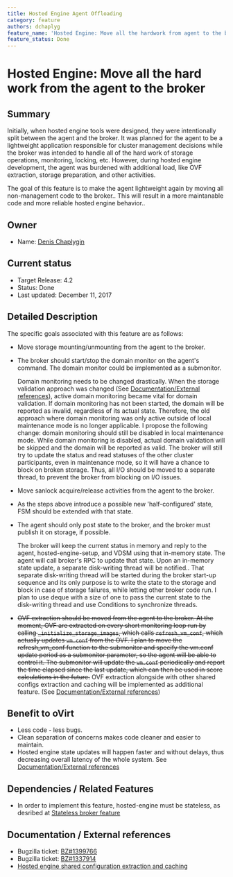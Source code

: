 ```yaml
---
title: Hosted Engine Agent Offloading
category: feature
authors: dchaplyg
feature_name: 'Hosted Engine: Move all the hardwork from agent to the broker'
feature_status: Done
---
```


# Hosted Engine: Move all the hard work from the agent to the broker

## Summary

Initially, when hosted engine tools were designed, they were intentionally split between the agent and the broker. It was planned for the agent to be a lightweight application responsible for cluster management decisions while the broker was intended to handle all of the hard work of storage operations, monitoring, locking, etc.
However, during hosted engine development, the agent was burdened with additional load, like OVF extraction, storage preparation, and other activities. 

The goal of this feature is to make the agent lightweight again by moving all non-management code to the broker.. This will result in a more maintanable code and more reliable hosted engine behavior..
## Owner

*   Name: [Denis Chaplygin](https://github.com/akashihi)

## Current status

*   Target Release: 4.2
*   Status: Done
*   Last updated: December 11, 2017

## Detailed Description

The specific goals associated with this feature are as follows:

*   Move storage mounting/unmounting from the agent to the broker.
*   The broker should start/stop the domain monitor on the agent's command. The domain monitor could be implemented as a submonitor.
    
    Domain monitoring needs to be changed drastically. When the storage validation approach was changed (See [Documentation/External references](#documentation--external-references)), active domain monitoring became vital for domain validation. If domain monitoring has not been started, the domain will be reported as invalid, regardless of its actual state.
    Therefore, the old approach where domain monitoring was only active outside of local maintenance mode is no longer applicable. I propose the following change: domain monitoring should still be disabled in local maintenance mode. While domain monitoring is disabled, actual domain validation will be skipped and the domain will be reported as valid. The broker will still try to update the status and read statuses of the other cluster participants, even in maintenance mode, so it will have a chance to block on broken storage. Thus, all I/O should be moved to a separate thread, to prevent the broker from blocking on I/O issues.
*   Move sanlock acquire/release activities from the agent to the broker.
*   As the steps above introduce a possible new 'half-configured' state, FSM should be extended with that state.
*   The agent should only post state to the broker, and the broker must publish it on storage, if possible.

    The broker will keep the current status in memory and reply to the agent, hosted-engine-setup, and VDSM using that in-memory state. The agent will call broker's RPC to update that state. Upon an in-memory state update, a separate disk-writing thread will be notified.. That separate disk-writing thread will be started during the broker start-up sequence and its only purpose is to write the state to the storage and block in case of storage failures, while letting other broker code run. I plan to use deque with a size of one to pass the current state to the disk-writing thread and use Conditions to synchronize threads.
*   ~~OVF extraction should be moved from the agent to the broker.
	At the moment, OVF are extracted on every short monitoring loop run by calling `_initialize_storage_images`, which calls `refresh_vm_conf`, which actually updates `vm.conf` from the OVF. I plan to move the refresh_vm_conf function to the submonitor and specify the vm.conf update period as a submonitor parameter, so the agent will be able to control it. The submonitor will update the `vm.conf` periodically and report the time elapsed since the last update, which can then be used in score calculations in the future.~~
    OVF extraction alongside with other shared configs extraction and caching will be implemented as additional feature. (See [Documentation/External references](#documentation--external-references))

## Benefit to oVirt

*   Less code - less bugs.
*   Clean separation of concerns makes code cleaner and easier to maintain.
*   Hosted engine state updates will happen faster and without delays, thus decreasing overall latency of the whole system. See [Documentation/External references](#documentation--external-references)

## Dependencies / Related Features

*   In order to implement this feature, hosted-engine must be stateless, as desribed at [Stateless broker feature](/develop/release-management/features/sla/stateless-broker.html)

## Documentation / External references

*   Bugzilla ticket: [BZ#1399766](https://bugzilla.redhat.com/1399766)
*   Bugzilla ticket: [BZ#1337914](https://bugzilla.redhat.com/1337914)
*   [Hosted engine shared configuration extraction and caching](/develop/release-management/features/sla/hosted-engine-ovf-extraction.html)

